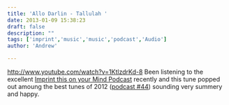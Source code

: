 ```yaml
---
title: 'Allo Darlin - Tallulah '
date: 2013-01-09 15:38:23
draft: false
description: ""
tags: ['imprint','music','music','podcast','Audio']
author: 'Andrew'

---
```


http://www.youtube.com/watch?v=1KtlzdrKd-8 Been listening to the excellent [Imprint this on your Mind Podcast](http://www.imprintthisonyourmind.co.uk) recently and this tune popped out amoung the best tunes of 2012 ([podcast #44](http://www.imprintthisonyourmind.co.uk/podcast-44-best-of-2012)) sounding very summery and happy.
